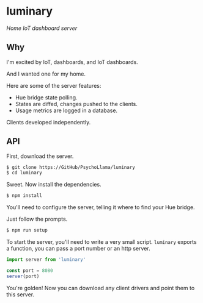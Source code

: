 # luminary

*Home IoT dashboard server*

## Why
I'm excited by IoT, dashboards, and IoT dashboards.

And I wanted one for my home.

Here are some of the server features:
- Hue bridge state polling.
- States are diffed, changes pushed to the clients.
- Usage metrics are logged in a database.

Clients developed independently.

## API
First, download the server.

```sh
$ git clone https://GitHub/PsychoLlama/luminary
$ cd luminary
```

Sweet. Now install the dependencies.

```sh
$ npm install
```

You'll need to configure the server, telling it where to find your Hue bridge.

Just follow the prompts.

```sh
$ npm run setup
```

To start the server, you'll need to write a very small script. `luminary` exports a function, you can pass a port number or an http server.

```js
import server from 'luminary'

const port = 8080
server(port)
```

You're golden! Now you can download any client drivers and point them to this server.
